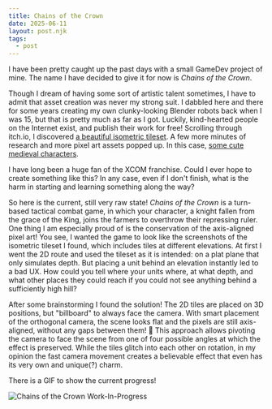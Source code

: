 ```yaml
---
title: Chains of the Crown
date: 2025-06-11
layout: post.njk
tags:
  - post
---
```



I have been pretty caught up the past days with a small GameDev project of mine. The name I have decided to give it for now is *Chains of the Crown*.

Though I dream of having some sort of artistic talent sometimes, I have to admit that asset creation was never my strong suit. I dabbled here and there for some years creating my own clunky-looking Blender robots back when I was 15, but that is pretty much as far as I got.
Luckily, kind-hearted people on the Internet exist, and publish their work for free!
Scrolling through itch.io, I discovered [a beautiful isometric tileset](https://scrabling.itch.io/pixel-isometric-tiles). A few more minutes of research and more pixel art assets popped up. In this case, [some cute medieval characters](https://lyaseek.itch.io/minifhumans).

I have long been a huge fan of the XCOM franchise. Could I ever hope to create something like this? In any case, even if I don't finish, what is the harm in starting and learning something along the way?

So here is the current, still very raw state! *Chains of the Crown* is a turn-based tactical combat game, in which your character, a knight fallen from the grace of the King, joins the farmers to overthrow their repressing ruler. One thing I am especially proud of is the conservation of the axis-aligned pixel art! You see, I wanted the game to look like the screenshots of the isometric tileset I found, which includes tiles at different elevations.
At first I went the 2D route and used the tileset as it is intended: on a plat plane that only simulates depth. But placing a unit behind an elevation instantly led to a bad UX. How could you tell where your units where, at what depth, and what other places they could reach if you could not see anything behind a sufficiently high hill?

After some brainstorming I found the solution!
The 2D tiles are placed on 3D positions, but "billboard" to always face the camera. With smart placement of the orthogonal camera, the scene looks flat and the pixels are still axis-aligned, without any gaps between them! 🥳 This approach allows pivoting the camera to face the scene from one of four possible angles at which the effect is preserved. While the tiles glitch into each other on rotation, in my opinion the fast camera movement creates a believable effect that even has its very own and unique(?) charm.

There is a GIF to show the current progress!

![Chains of the Crown Work-In-Progress](/media/chains_of_the_crown.gif)
